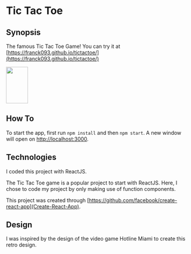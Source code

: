 # Tic Tac Toe

## Synopsis

The famous Tic Tac Toe Game! You can try it at [https://franck093.github.io/tictactoe/](https://franck093.github.io/tictactoe/)

<img src="https://github.com/Franck093/tictactoe/tree/main/img/tictactoe.gif" width="60" height="100" />

## How To

To start the app, first run `npm install` and then `npm start`. A new window will open on [http://localhost:3000](http://localhost:3000).

## Technologies

I coded this project with ReactJS.

The Tic Tac Toe game is a popular project to start with ReactJS. Here, I chose to code my project by only making use of function components.

This project was created through [https://github.com/facebook/create-react-app](Create-React-App).

## Design

I was inspired by the design of the video game Hotline Miami to create this retro design.
